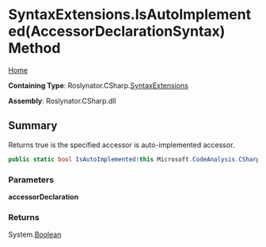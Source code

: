 # SyntaxExtensions\.IsAutoImplemented\(AccessorDeclarationSyntax\) Method

[Home](../../../../README.md)

**Containing Type**: Roslynator\.CSharp\.[SyntaxExtensions](../README.md)

**Assembly**: Roslynator\.CSharp\.dll

## Summary

Returns true is the specified accessor is auto\-implemented accessor\.

```csharp
public static bool IsAutoImplemented(this Microsoft.CodeAnalysis.CSharp.Syntax.AccessorDeclarationSyntax accessorDeclaration)
```

### Parameters

**accessorDeclaration**

### Returns

System\.[Boolean](https://docs.microsoft.com/en-us/dotnet/api/system.boolean)

